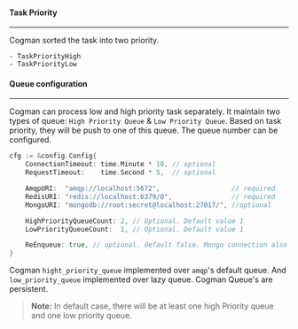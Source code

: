 #### Task Priority
---
Cogman sorted the task into two priority. 
```
- TaskPriorityHigh  
- TaskPriorityLow  
``` 

#### Queue configuration
---

Cogman can process low and high priority task separately. It maintain two types of queue: `High Priority Queue` & `Low Priority Queue`. Based on task priority, they will be push to one of this queue. The queue number can be configured.
```go
cfg := &config.Config{
    ConnectionTimeout: time.Minute * 10, // optional
    RequestTimeout:    time.Second * 5,  // optional

    AmqpURI:  "amqp://localhost:5672",                  // required
    RedisURI: "redis://localhost:6379/0",               // required
    MongoURI: "mongodb://root:secret@localhost:27017/", //optional

    HighPriorityQueueCount: 2, // Optional. Default value 1
    LowPriorityQueueCount:  1, // Optional. Default value 1

    ReEnqueue: true, // optional. default false. Mongo connection also needed
}
```

Cogman `hight_priority_queue` implemented over `amqp`'s default queue. And `low_priority_queue` implemented over lazy queue. Cogman Queue's are persistent.

> **Note:** In default case, there will be at least one high Priority queue and one low priority queue. 

